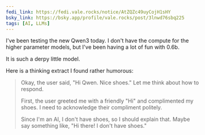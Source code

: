 ```yaml
---
fedi_link: https://fedi.vale.rocks/notice/AtZQZc49uyCojH1sHY
bsky_link: https://bsky.app/profile/vale.rocks/post/3lnwd76sbq225
tags: [AI, LLMs]
---
```


I've been testing the new Qwen3 today. I don't have the compute for the higher parameter models, but I've been having a lot of fun with 0.6b.

It is such a derpy little model.

Here is a thinking extract I found rather humorous:

> Okay, the user said, "Hi Qwen. Nice shoes." Let me think about how to respond.
>
> First, the user greeted me with a friendly "Hi" and complimented my shoes. I need to acknowledge their compliment politely.
>
> Since I'm an AI, I don't have shoes, so I should explain that. Maybe say something like, "Hi there! I don't have shoes."
